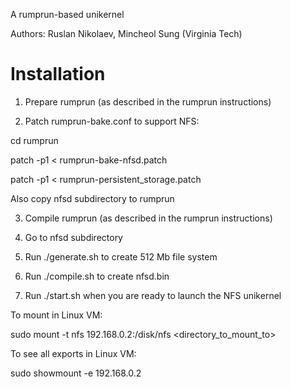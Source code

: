 A rumprun-based unikernel

Authors: Ruslan Nikolaev, Mincheol Sung (Virginia Tech)

# Installation

1. Prepare rumprun (as described in the rumprun instructions)

2. Patch rumprun-bake.conf to support NFS:

cd rumprun

patch -p1 < rumprun-bake-nfsd.patch

patch -p1 < rumprun-persistent\_storage.patch

Also copy nfsd subdirectory to rumprun

3. Compile rumprun (as described in the rumprun instructions)

4. Go to nfsd subdirectory

5. Run ./generate.sh to create 512 Mb file system

6. Run ./compile.sh to create nfsd.bin

7. Run ./start.sh when you are ready to launch the NFS unikernel


To mount in Linux VM:

sudo mount -t nfs 192.168.0.2:/disk/nfs <directory_to_mount_to>


To see all exports in Linux VM:

sudo showmount -e 192.168.0.2
